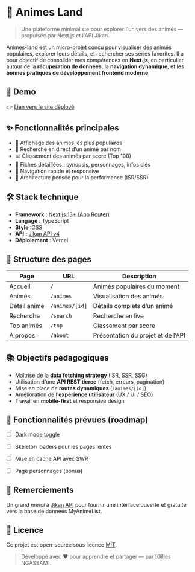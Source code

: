 # 🌸 Animes Land

> Une plateforme minimaliste pour explorer l'univers des animés — propulsée par Next.js et l'API Jikan.

Animes-land est un micro-projet conçu pour visualiser des animés populaires, explorer leurs détails, et rechercher ses séries favorites. Il a pour objectif de consolider mes compétences en **Next.js**, en particulier autour de la **récupération de données**, la **navigation dynamique**, et les **bonnes pratiques de développement frontend moderne**.



## 🚀 Demo

👉 [Lien vers le site déployé](https://animes-land.gilles-ngassam.com)


## ✨ Fonctionnalités principales

- 🎥 Affichage des animés les plus populaires
- 🔎 Recherche en direct d’un animé par nom
- 📊 Classement des animés par score (Top 100)
- 📄 Fiches détaillées : synopsis, personnages, infos clés
- 🧭 Navigation rapide et responsive
- 🧠 Architecture pensée pour la performance (ISR/SSR)


## 🛠️ Stack technique

- **Framework** : [Next.js 13+ (App Router)](https://nextjs.org/)
- **Langage** : TypeScript
- **Style** :CSS
- **API** : [Jikan API v4](https://docs.api.jikan.moe/)
- **Déploiement** : Vercel


## 📁 Structure des pages

| Page | URL | Description |
|------|-----|-------------|
| Accueil | `/` | Animés populaires du moment |
| Animés | `/animes` | Visualisation des animés |
| Détail animé | `/animes/[id]` | Détails complets d’un animé |
| Recherche | `/search` | Recherche en live |
| Top animés | `/top` | Classement par score |
| À propos | `/about` | Présentation du projet et de l’API |


## 📚 Objectifs pédagogiques

- Maîtrise de la **data fetching strategy** (ISR, SSR, SSG)
- Utilisation d'une **API REST tierce** (fetch, erreurs, pagination)
- Mise en place de **routes dynamiques** (`/animes/[id]`)
- Amélioration de l'**expérience utilisateur** (UX / UI / SEO)
- Travail en **mobile-first** et responsive design


## 🧪 Fonctionnalités prévues (roadmap)

- [ ] Dark mode toggle
- [ ] Skeleton loaders pour les pages lentes
- [ ] Mise en cache API avec SWR
- [ ] Page personnages (bonus)


## 🙏 Remerciements

Un grand merci à [Jikan API](https://docs.api.jikan.moe/) pour fournir une interface ouverte et gratuite vers la base de données MyAnimeList.


## 📜 Licence

Ce projet est open-source sous licence [MIT](LICENSE).



> Développé avec ❤️ pour apprendre et partager — par [Gilles NGASSAM].
